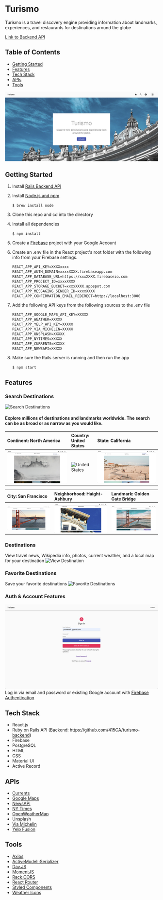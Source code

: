 # Turismo

Turismo is a travel discovery engine providing information about landmarks, experiences, and restaurants for destinations around the globe

[Link to Backend API](https://github.com/415CA/turismo-backend)


## Table of Contents
* [Getting Started](#getting-started)
* [Features](#features)
* [Tech Stack](#tech-stack)
* [APIs](#apis)
* [Tools](#tools)

![Turismo](src/images/header.png)

<a name="getting-started"/>

## Getting Started
1. Install [Rails Backend API](https://github.com/415CA/turismo-backend)
2. Install [Node.js and npm](https://www.npmjs.com/get-npm)

    ```$ brew install node```
    
3. Clone this repo and cd into the directory
4. Install all dependencies

    ```$ npm install```

5. Create a [Firebase](https://console.firebase.google.com/u/0/) project with your Google Account 
6. Create an .env file in the React project's root folder with the following info from your Firebase settings.
    ```
    REACT_APP_API_KEY=XXXXxxxx 
    REACT_APP_AUTH_DOMAIN=xxxxXXXX.firebaseapp.com
    REACT_APP_DATABASE_URL=https://xxxXXXX.firebaseio.com
    REACT_APP_PROJECT_ID=xxxxXXXX
    REACT_APP_STORAGE_BUCKET=xxxxXXXX.appspot.com
    REACT_APP_MESSAGING_SENDER_ID=xxxxXXXX
    REACT_APP_CONFIRMATION_EMAIL_REDIRECT=http://localhost:3000
    ```
6. Add the following API keys from the following sources to the .env file
    ```
    REACT_APP_GOOGLE_MAPS_API_KEY=XXXXX
    REACT_APP_WEATHER=XXXXX
    REACT_APP_YELP_API_KEY=XXXXX
    REACT_APP_VIA_MICHELIN=XXXXX
    REACT_APP_UNSPLASH=XXXXX
    REACT_APP_NYTIMES=XXXXX
    REACT_APP_CURRENTS=XXXXX
    REACT_APP_NEWSAPI=XXXXX
    ```
7. Make sure the Rails server is running and then run the app

    ```$ npm start```
    
<a name="features"/>

## Features

### Search Destinations
![Search Destinations](src/images/Search.gif)

#### Explore millions of destinations and landmarks worldwide. The search can be as broad or as narrow as you would like. 

|Continent: North America| Country: United States | State: California|
|:---|:---|:---|
|![North America](src/images/DestLevels/NorthAmerica.png)|![United States](src/images/DestLevels/UnitedStates.png)|![California](src/images/DestLevels/California.png)|

|City: San Francisco| Neighborhood: Haight-Ashbury| Landmark: Golden Gate Bridge|
|:---|:---|:---|
|![San Francisco](src/images/DestLevels/SanFrancisco.png)|![Haight-Ashbury](src/images/DestLevels/HaightAshbury.png)|![Golden Gate Bridge](src/images/DestLevels/GoldenGateBridge.png)|

### Destinations
View travel news, Wikipedia info, photos, current weather, and a local map for your destination
![View Destination](src/images/FullPage.gif)


### Favorite Destinations
Save your favorite destinations
![Favorite Destinations](src/images/Destinations.gif)

### Auth & Account Features
![Auth & Account Features](src/images/SignInPage.png)
  Log in via email and password or existing Google account with [Firebase Authentication](https://firebase.google.com/docs/auth)

<a name="tech-stack"/>

## Tech Stack
* React.js
* Ruby on Rails API (Backend: https://github.com/415CA/turismo-backend)
* Firebase
* PostgreSQL
* HTML
* CSS
* Material UI
* Active Record

<a name="apis"/>

## APIs
* [Currents](https://currentsapi.services/en)
* [Google Maps](https://developers.google.com/maps/documentation)
* [NewsAPI](https://newsapi.org/)
* [NY Times](https://developer.nytimes.com/apis)
* [OpenWeatherMap](https://openweathermap.org/api)
* [Unsplash](https://unsplash.com/developers)
* [Via Michelin](https://api.viamichelin.com/services/api-js/)
* [Yelp Fusion](https://www.yelp.com/fusion)

<a name="tools"/>

## Tools
* [Axios](https://www.npmjs.com/package/react-axios)
* [ActiveModel::Serializer](https://github.com/rails-api/active_model_serializers)
* [Day.JS](https://www.npmjs.com/package/dayjs)
* [MomentJS](https://momentjs.com/)
* [Rack CORS](https://github.com/cyu/rack-cors)
* [React Router](https://reacttraining.com/react-router/web/guides/quick-start)
* [Styled Components](https://styled-components.com/)
* [Weather Icons](https://erikflowers.github.io/weather-icons/)